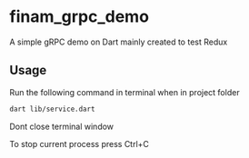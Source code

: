 # finam_grpc_demo
A simple gRPC demo on Dart mainly created to test Redux

## Usage
Run the following command in terminal when in project folder
```bash
dart lib/service.dart
```
Dont close terminal window

To stop current process press Ctrl+C
